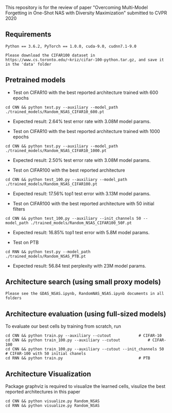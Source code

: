 
This repository is for the review of paper "Overcoming Multi-Model Forgetting in One-Shot NAS with Diversity Maximization" submitted to CVPR 2020


## Requirements
```
Python == 3.6.2, PyTorch == 1.0.0, cuda-9.0, cudnn7.1-9.0

Please download the CIFAR100 dataset in https://www.cs.toronto.edu/~kriz/cifar-100-python.tar.gz, and save it in the 'data' folder
```


## Pretrained models

* Test on CIFAR10 with the best reported architecture trained with 600 epochs

```
cd CNN && python test.py --auxiliary --model_path ./trained_models/Random_NSAS_CIFAR10_600.pt
```
* Expected result: 2.64% test error rate with 3.08M model params.


* Test on CIFAR10 with the best reported architecture trained with 1000 epochs

```
cd CNN && python test.py --auxiliary --model_path ./trained_models/Random_NSAS_CIFAR10_1000.pt
```
* Expected result: 2.50% test error rate with 3.08M model params.


* Test on CIFAR100 with the best reported architecture
```
cd CNN && python test_100.py --auxiliary --model_path ./trained_models/Random_NSAS_CIFAR100.pt

```
* Expected result: 17.56% top1 test error with 3.13M  model params.


* Test on CIFAR100 with the best reported architecture with 50 initial filters
```
cd CNN && python test_100.py --auxiliary --init_channels 50 --model_path ./trained_models/Random_NSAS_CIFAR100_50F.pt

```
* Expected result: 16.85% top1 test error with 5.8M  model params.



* Test on PTB
```
cd RNN && python test.py --model_path ./trained_models/Random_NSAS_PTB.pt

```
* Expected result: 56.84 test perplexity with 23M model params.



## Architecture search (using small proxy models)
```
Please see the GDAS_NSAS.ipynb, RandomNAS_NSAS.ipynb documents in all folders
```

## Architecture evaluation (using full-sized models)
To evaluate our best cells by training from scratch, run
```
cd CNN && python train.py --auxiliary --cutout            # CIFAR-10
cd CNN && python train_100.py --auxiliary --cutout            # CIFAR-100
cd CNN && python train_100.py --auxiliary --cutout --init_channels 50            # CIFAR-100 with 50 initial chanels
cd RNN && python train.py                                 # PTB
```

## Architecture Visualization
Package graphviz is required to visualize the learned cells, visulize the best reported architectures in this paper
```
cd CNN && python visualize.py Random_NSAS 
cd RNN && python visualize.py Random_NSAS 
```

